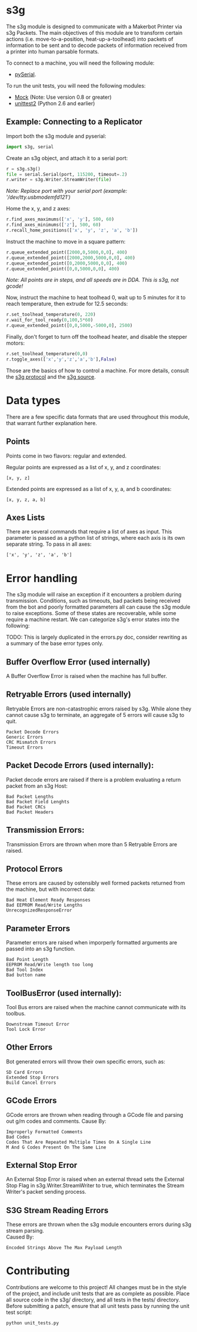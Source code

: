 # s3g

The s3g module is designed to communicate with a Makerbot Printer via s3g Packets.  The main objectives of this module are to  transform certain actions (i.e. move-to-a-position, heat-up-a-toolhead) into packets of information to be sent and to decode packets of information received from a printer into human parsable formats.  

To connect to a machine, you will need the following module:

* [pySerial](http://pypi.python.org/pypi/pyserial).

To run the unit tests, you will need the following modules:

* [Mock](http://pypi.python.org/pypi/mock) (Note: Use version 0.8 or greater)
* [unittest2](http://pypi.python.org/pypi/unittest2) (Python 2.6 and earlier)

## Example: Connecting to a Replicator
Import both the s3g module and pyserial:

```python
import s3g, serial
```

Create an s3g object, and attach it to a serial port:

```python
r = s3g.s3g()
file = serial.Serial(port, 115200, timeout=.2)
r.writer = s3g.Writer.StreamWriter(file)
```

_Note: Replace port with your serial port (example: '/dev/tty.usbmodemfd121')_

Home the x, y, and z axes:

```python
r.find_axes_maximums(['x', 'y'], 500, 60)
r.find_axes_minimums(['z'], 500, 60)
r.recall_home_positions(['x', 'y', 'z', 'a', 'b'])
```

Instruct the machine to move in a square pattern:

```python
r.queue_extended_point([2000,0,5000,0,0], 400)
r.queue_extended_point([2000,2000,5000,0,0], 400)
r.queue_extended_point([0,2000,5000,0,0], 400)
r.queue_extended_point([0,0,5000,0,0], 400)
```

_Note: All points are in steps, and all speeds are in DDA. This is s3g, not gcode!_

Now, instruct the machine to heat toolhead 0, wait up to 5 minutes for it to reach temperature, then extrude for 12.5 seconds:

```python
r.set_toolhead_temperature(0, 220)
r.wait_for_tool_ready(0,100,5*60)
r.queue_extended_point([0,0,5000,-5000,0], 2500)
```

Finally, don't forget to turn off the toolhead heater, and disable the stepper motors:

```python
r.set_toolhead_temperature(0,0)
r.toggle_axes(['x','y','z','a','b'],False)
```

Those are the basics of how to control a machine. For more details, consult the [s3g protocol](https://github.com/makerbot/s3g/blob/master/doc/s3g_protocol.markdown) and the [s3g source](https://github.com/makerbot/s3g/blob/master/s3g/s3g.py).

# Data types
There are a few specific data formats that are used throughout this module, that warrant further explanation here.

## Points
Points come in two flavors: regular and extended.

Regular points are expressed as a list of x, y, and z coordinates:

    [x, y, z]

Extended points are expressed as a list of x, y, a, and b coordinates:

    [x, y, z, a, b]

## Axes Lists
There are several commands that require a list of axes as input.  This parameter is passed as a python list of strings, where each axis is its own separate string.  To pass in all axes:

    ['x', 'y', 'z', 'a', 'b']

# Error handling
The s3g module will raise an exception if it encounters a problem during transmission. Conditions, such as timeouts, bad packets being received from the bot and poorly formatted parameters all can cause the s3g module to raise exceptions.  Some of these states are recoverable, while some require a machine restart.  We can categorize s3g's error states into the following:

TODO: This is largely duplicated in the errors.py doc, consider rewriting as a summary of the base error types only.

## Buffer Overflow Error (used internally)
A Buffer Overflow Error is raised when the machine has full buffer.

## Retryable Errors (used internally)
Retryable Errors are non-catastrophic errors raised by s3g.  While alone they cannot cause s3g to terminate, an aggregate of 5 errors will cause s3g to quit.

    Packet Decode Errors
    Generic Errors
    CRC Mismatch Errors
    Timeout Errors

## Packet Decode Errors (used internally):
Packet decode errors are raised if there is a problem evaluating a return packet from an s3g Host:

    Bad Packet Lengths
    Bad Packet Field Lenghts
    Bad Packet CRCs
    Bad Packet Headers

## Transmission Errors:
Transmission Errors are thrown when more than 5 Retryable Errors are raised.

## Protocol Errors
These errors are caused by ostensibly well formed packets returned from the machine, but with incorrect data:

    Bad Heat Element Ready Responses
    Bad EEPROM Read/Write Lengths
    UnrecognizedResponseError

## Parameter Errors
Parameter errors are raised when imporperly formatted arguments are passed into an s3g function.

    Bad Point Length
    EEPROM Read/Write length too long
    Bad Tool Index
    Bad button name

## ToolBusError (used internally):
Tool Bus errors are raised when the machine cannot communicate with its toolbus.

    Downstream Timeout Error
    Tool Lock Error

## Other Errors
Bot generated errors will throw their own specific errors, such as:

    SD Card Errors
    Extended Stop Errors
    Build Cancel Errors

## GCode Errors
GCode errors are thrown when reading through a GCode file and parsing out g/m codes and comments.
Cause By:

    Improperly Formatted Comments
    Bad Codes
    Codes That Are Repeated Multiple Times On A Single Line
    M And G Codes Present On The Same Line
   
## External Stop Error
An External Stop Error is raised when an external thread sets the External Stop Flag in s3g.Writer.StreamWriter to true, which terminates the Stream Writer's packet sending process.
 
## S3G Stream Reading Errors
These errors are thrown when the s3g module encounters errors during s3g stream parsing.  
Caused By:

    Encoded Strings Above The Max Payload Length


# Contributing
Contributions are welcome to this project! All changes must be in the style of the project, and include unit tests that are as complete as possible. Place all source code in the s3g/ directory, and all tests in the tests/ directory. Before submitting a patch, ensure that all unit tests pass by running the unit test script:

```python
python unit_tests.py
```
